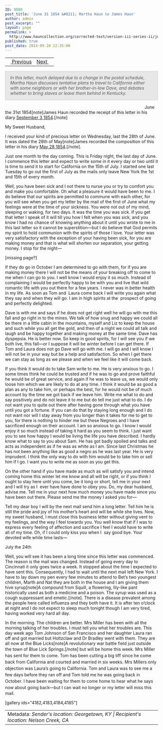 ```yaml
---
ID: 9880
post_title: 'June 31 1854 &#8211; Martha Haun to James Haun'
author: admin
post_excerpt: ""
layout: page
permalink: >
  http://www.hauncollection.org/corrected-text/version-iii-series-ii/june-31-1854-martha-haun-to-james-haun/
published: true
post_date: 2014-09-20 22:35:00
---
```

<table style="width: 100%;">
<tbody>
<tr>
<td style="text-align: left;"><a title="May 10 1854" href="http://www.hauncollection.org/version-3/version-iii-series-ii/may-10-1854-martha-haun-to-james-haun/"><img src="https://lh3.googleusercontent.com/-EFJpxxNiPNw/VqgtWBCZrMI/AAAAAAAAAFU/WfY4lPFWWkg/s800-Ic42/Soeb-Plain-Arrows-8-10px.png" alt="" width="10" height="10" /> Previous</a></td>
<td style="text-align: right;"><a title="August 29 1854" href="http://www.hauncollection.org/version-3/version-iii-series-ii/august-29-1854-martha-haun-to-james-haun/">Next <img src="https://lh3.googleusercontent.com/-67k0cYlpXHw/VqgtWKz1MXI/AAAAAAAAAFU/k9PW_Piyurk/s800-Ic42/Soeb-Plain-Arrows-5-10px.png" alt="" width="10" height="10" /></a></td>
</tr>
</tbody>
</table>
<p style="padding: 12px 16px 14px 16px; color: #555555; background-color: #e8e7e7; border: #d2d0cf 1px solid;"><em>In this letter, much delayed due to a change in the postal schedule, Martha Haun discusses tentative plans to travel to California either with some neighbors or with her brother-in-law Dave, and debates whether to bring slaves or leave them behind in Kentucky.
</em></p>
<span style="margin-left: 460px;">June the 31st 1854[note]James Haun recorded the receipt of this letter in his diary <a title="September 1854" href="http://www.hauncollection.org/version-3/version-iii-series-i/september-1854/" target="_blank" rel="noopener">September 3 1854</a>.[/note]</span>
<p class="p1"><span class="s1">My Sweet Husband,</span></p>
<p class="p1"><span class="s1"> I received your kind of precious letter on Wednesday, last the 28th of June. It was dated the 28th of May[note]James recorded the composition of this letter in his diary <a title="May 1854" href="http://www.hauncollection.org/version-3/version-iii-series-i/may-1854/">May 28 1854</a>.[/note].</span></p>
<p class="p1"><span class="s1"> Just one month to the day coming. This is Friday night, the last day of June. I commence this letter and expect to write some in it every day or two until it is time to send it to start for California on the 15th of July. I started one last Tuesday to go out the first of July as the mails only leave New York the 1st and 15th of every month. </span></p>
<p class="p1"><span class="s1">Well, you have been sick and I not there to nurse you or try to comfort you and make you comfortable. Oh what a pleasure it would have been to me. I do believe that our spirits are permitted to commune with each other, for you will see when you get my letter by the mail of the first of June what my feelings were at the time of your sickness. You were not out of my mind, sleeping or waking, for two days. It was the time you was sick. If you get that letter I speak of it will till you how I felt when you was sick, and you know I had no chance of knowing anything about it until you wrote to me in this last letter so it cannot be superstition</span>—but I do believe that God permits my spirit to hold communion with the spirits of those I love. Your letter was very satisfactory with the exception of your having been sick, for you are making money and that is what will shorten our separation, your getting money. I stop for the night—</p>
<p class="p1"><span class="s1">[missing page?]</span></p>
<p class="p1"><span class="s1">If they do go in October I am determined to go with them, for if you are making money there I will not be the means of your breaking off to come to me when I can go to you. I well know I would enjoy it so much. Instead of complaining I would be perfectly happy to be with you and live that wild romantic life with you out there for a few years. I never was in better health in my life. As soon as Tom and<span class="Apple-converted-space">  </span>Laura come back I will write you again what they say and when they will go. I am in high spirits at the<span class="Apple-converted-space">  </span>prospect of going and perfectly delighted. </span></p>
<p class="p1"><span class="s1">Dave is with me and says if he does not get right well he will go with me this fall and go right in to the mines. We talk of how snug and happy we could all be there in a little cabin in the mountains, myself and Liz to keep the house and such while you all get the gold, and then of a night we could all talk and laugh and be happy together and making money at the same time. Dave has dyspepsia. He is better now. So keep in good spirits, for I will see you if we both live, this fall</span>—or I suppose it will be winter before I can get there. If Tom and Laura does not go Dave will go with me. I will go and I will know I will not be in your way but be a help and satisfaction. So when I get there we can stay as long as we please and when we feel like it will come back.</p>
<p class="p1"><span class="s1">If you think it would do to take Sam write to me. He is very anxious to go. I some times think he could be trusted and if he was to go and prove faithful he would be of great service, and again if he was to leave us, we would only loose him which we are likely to do at any time. I think it would be as good a plan as any to take him, or perhaps the best, for he would not be of much account by the time we got back if we leave him. Write me what to do and say positively and do not leave it to me but do tell me just what to do. I do not want you to quite out there after having gone through what you have until you got a fortune. If you can do that by staying long enough and I do not want nor will I stay away from you longer than it takes for me to get to you, for there is nothing to hinder me but these Negroes and I have sacrificed enough on their account. I am so anxious to go. I know I would enjoy it so much instead of taking it hard as you seem to think. I just want you to see how happy I would be living the life you have described. I hardly know what to say to you about Sam. He has got badly spoiled and talks and acts </span>as independent as if he was as white as I am. Since last Christmas he has not been anything like as good a negro as he was last year. He is very imprudent. I think the only way to do with him would be to take him or sell him if I go. I want you to write me as soon as you get this.</p>
<p class="p1"><span class="s1">On the other hand if you have made as much as will satisfy you and intend coming home this winter let me know and all will be right, or if you think I ought to stay here until you come, be it long or short, tell me in your next and I will try as I<span class="Apple-converted-space">  </span>ever have have done to obey you. Do, my dear husband, advise me. Tell me in your next how much money you have made since you have been out there. Please send me the money I asked you for</span>—</p>
<p class="p1"><span class="s1">Tell my dear boy I will by the next mail send him a long letter. Tell him he is still the pride and joy of his mother’s heart and will be while she lives. Now, my sweet husband, I must close this business letter without giving vent to my feelings, and the way I feel towards you. You well know that if I was to express every feeling of affection and sacrifice I feel I would have to write all of my time. Oh, if I could only kiss you when I<span class="Apple-converted-space">  </span>say good bye. Your devoted wife while time lasts</span>—</p>
<p class="p1"><span class="s1">July the 24th</span></p>
<p class="p1"><span class="s1">Well, you will see it has been a long time since this letter was commenced. The reason is the mail was changed. Instead of going every day to Cincinnati it only goes twice a week. It stopped about the time I expected to have sent this. Consequently, I had to wait until the next mail left New York. I have to lay down my pen every few minutes to attend to Bet’s two youngest children, Marth and Nat they are both in the house and I am giving them hive syrup[note]A compound from Squill, a flowering, lily-like pant historically used as both a medicine and a poison. The syrup was used as a cough suppressant and <span class="st">emetic</span>.[/note]</span>. There is a disease prevalent among the people here called influenza and they both have it. It is after ten o’clock at night and I do not expect to sleep much tonight though I am very tired, having worked very hard all day.</p>
<p class="p1"><span class="s1">In the morning. The children are better. Mrs Miller has been with all the morning talking </span>of her troubles. I must tell you what her troubles are. This day week ago Tom Johnson of San Francisco and her daughter Laura ran off and got married but Holtzclaw and Dr Bradley went with them. They are all now at the Blue Licks[note]<span class="s2">A revolutionary war battle field just outside the town of Blue Lick Springs.[/note]</span> <span style="line-height: 1.5;">but will be home this week. Mrs Miller has sent for them to come. Tom has been cutting a big tiff since he come back from California and courted and married in six weeks. Mrs Millers only objection was Laura’s going to California. Tom and Laura was to see me a few days before they ran off and Tom told me he was going back in October. I have been waiting for them to come home to hear what he says now about going back</span>—but I can wait no longer or my letter will miss this mail.</p>
[gallery ids="4182,4183,4184,4185"]
<table style="width: 100%;">
<tbody>
<tr>
<td>Metadata: <em>Sender's location: Georgetown, KY | Recipient's location: Nelson Creek, CA</em></td>
</tr>
</tbody>
</table>